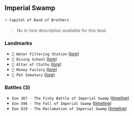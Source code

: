 ## Imperial Swamp
`⭐ Capital of Band of Brothers`
 
> No in-lore description available for this land.
### Landmarks
- `🚰 Water Filtering Station` ([lore](<https://zeithalt.github.io//r/water_filtering_station.html>))
- `🤿 Diving School` ([lore](<https://zeithalt.github.io//r/diving_school.html>))
- `🐙 Altar of Ctulhu` ([lore](<https://zeithalt.github.io//r/altar_of_ctulhu.html>))
- `🏦 Money Factory` ([lore](<https://zeithalt.github.io//r/money_factory.html>))
- `🦴 Pet Sematary` ([lore](<https://zeithalt.github.io//r/pet_sematary.html>))
### Battles (3)
- `Eon 367 - The Fishy Battle of Imperial Swamp` ([timeline](<https://zeithalt.github.io//t/#eon0367>))
- `Eon 596 - The Fall of Imperial Swamp` ([timeline](<https://zeithalt.github.io//t/#eon0596>))
- `Eon 619 - The Reclamation of Imperial Swamp` ([timeline](<https://zeithalt.github.io//t/#eon0619>))
